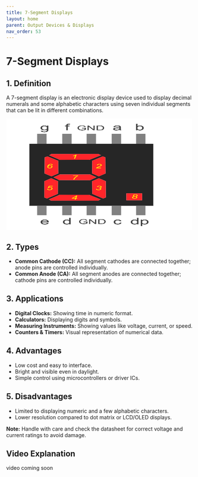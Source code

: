 ```yaml
---
title: 7-Segment Displays
layout: home
parent: Output Devices & Displays
nav_order: 53
---
```


# 7-Segment Displays

## 1. Definition
A 7-segment display is an electronic display device used to display decimal numerals and some alphabetic characters using seven individual segments that can be lit in different combinations.

<img src="\images\7segment-label1.png" width="500" height="300" alt="7-segment display example">

## 2. Types
- **Common Cathode (CC):** All segment cathodes are connected together; anode pins are controlled individually.
- **Common Anode (CA):** All segment anodes are connected together; cathode pins are controlled individually.

## 3. Applications
- **Digital Clocks:** Showing time in numeric format.
- **Calculators:** Displaying digits and symbols.
- **Measuring Instruments:** Showing values like voltage, current, or speed.
- **Counters & Timers:** Visual representation of numerical data.

## 4. Advantages
- Low cost and easy to interface.
- Bright and visible even in daylight.
- Simple control using microcontrollers or driver ICs.

## 5. Disadvantages
- Limited to displaying numeric and a few alphabetic characters.
- Lower resolution compared to dot matrix or LCD/OLED displays.

**Note:** Handle with care and check the datasheet for correct voltage and current ratings to avoid damage.


## Video Explanation 
video coming soon
